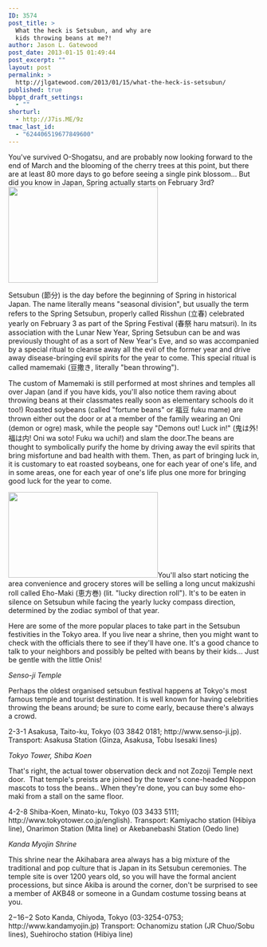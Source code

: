 ```yaml
---
ID: 3574
post_title: >
  What the heck is Setsubun, and why are
  kids throwing beans at me?!
author: Jason L. Gatewood
post_date: 2013-01-15 01:49:44
post_excerpt: ""
layout: post
permalink: >
  http://jlgatewood.com/2013/01/15/what-the-heck-is-setsubun/
published: true
bbppt_draft_settings:
  - ""
shorturl:
  - http://J7is.ME/9z
tmac_last_id:
  - "624406519677849600"
---
```

You've survived O-Shogatsu, and are probably now looking forward to the end of March and the blooming of the cherry trees at this point, but there are at least 80 more days to go before seeing a single pink blossom... But did you know in Japan, Spring actually starts on February 3rd?<a href="http://japaninfoswap.com/?attachment_id=4312" rel="attachment wp-att-4312"><img class="alignleft size-full wp-image-4312" title="setsubun comic" src="http://jlgatewood.com.previewdns.com/wp-content/uploads/2013/01/setsubun.jpg" alt="" width="300" height="193" /></a>
<p class="c0">Setsubun (節分) is the day before the beginning of Spring in historical Japan. The name literally means "seasonal division", but usually the term refers to the Spring Setsubun, properly called Risshun (立春) celebrated yearly on February 3 as part of the Spring Festival (春祭 haru matsuri). In its association with the Lunar New Year, Spring Setsubun can be and was previously thought of as a sort of New Year's Eve, and so was accompanied by a special ritual to cleanse away all the evil of the former year and drive away disease-bringing evil spirits for the year to come. This special ritual is called mamemaki (豆撒き, literally "bean throwing").</p>
<p class="c0">The custom of Mamemaki is still performed at most shrines and temples all over Japan (and if you have kids, you'll also notice them raving about throwing beans at their classmates really soon as elementary schools do it too!) Roasted soybeans (called "fortune beans" or 福豆 fuku mame) are thrown either out the door or at a member of the family wearing an Oni (demon or ogre) mask, while the people say "Demons out! Luck in!" (鬼は外! 福は内! Oni wa soto! Fuku wa uchi!) and slam the door.The beans are thought to symbolically purify the home by driving away the evil spirits that bring misfortune and bad health with them. Then, as part of bringing luck in, it is customary to eat roasted soybeans, one for each year of one's life, and in some areas, one for each year of one's life plus one more for bringing good luck for the year to come.</p>
<p class="c0"><a href="http://japaninfoswap.com/?attachment_id=4311" rel="attachment wp-att-4311"><img class="alignright size-medium wp-image-4311" title="setsubun_bean_festival" src="http://japaninfoswap.com/wp-content/uploads/2013/01/setsubun_bean_festival-300x172.jpg" alt="" width="300" height="172" /></a>You'll also start noticing the area convenience and grocery stores will be selling a long uncut makizushi roll called Eho-Maki (恵方巻) (lit. "lucky direction roll"). It's to be eaten in silence on Setsubun while facing the yearly lucky compass direction, determined by the zodiac symbol of that year.</p>
<p class="c0">Here are some of the more popular places to take part in the Setsubun festivities in the Tokyo area. If you live near a shrine, then you might want to check with the officials there to see if they'll have one. It's a good chance to talk to your neighbors and possibly be pelted with beans by their kids... Just be gentle with the little Onis!</p>
<p class="c0"><em><span class="c3">Senso-ji Temple</span></em></p>
<p class="c0">Perhaps the oldest organised setsubun festival happens at Tokyo's most famous temple and tourist destination. It is well known for having celebrities throwing the beans around; be sure to come early, because there's always a crowd.</p>
<p class="c0">2-3-1 Asakusa, Taito-ku, Tokyo (03 3842 0181; http://www.senso-ji.jp). Transport: Asakusa Station (Ginza, Asakusa, Tobu Isesaki lines)</p>
<p class="c0"><em><span class="c3">Tokyo Tower, Shiba Koen</span></em></p>
<p class="c0">That's right, the actual tower observation deck and not Zozoji Temple next door.  That temple's preists are joined by the tower's cone-headed Noppon mascots to toss the beans.. When they're done, you can buy some eho-maki from a stall on the same floor.</p>
<p class="c0">4-2-8 Shiba-Koen, Minato-ku, Tokyo (03 3433 5111; http://www.tokyotower.co.jp/english). Transport: Kamiyacho station (Hibiya line), Onarimon Station (Mita line) or Akebanebashi Station (Oedo line)</p>
<p class="c0"><em><span class="c3">Kanda Myojin Shrine </span></em></p>
<p class="c0">This shrine near the Akihabara area always has a big mixture of the traditional and pop culture that is Japan in its Setsubun ceremonies. The temple site is over 1200 years old, so you will have the formal ancient processions, but since Akiba is around the corner, don't be surprised to see a member of AKB48 or someone in a Gundam costume tossing beans at you.</p>
<p class="c0">2−16−2 Soto Kanda, Chiyoda, Tokyo (03-3254-0753; http://www.kandamyojin.jp) Transport: Ochanomizu station (JR Chuo/Sobu lines), Suehirocho station (Hibiya line)</p>
&nbsp;

&nbsp;